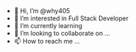 - 👋 Hi, I’m @why405
- 👀 I’m interested in Full Stack Developer 
- 🌱 I’m currently learning 
- 💞️ I’m looking to collaborate on ...
- 📫 How to reach me ...

<!---
why405/why405 is a ✨ special ✨ repository because its `README.md` (this file) appears on your GitHub profile.
You can click the Preview link to take a look at your changes.
--->
